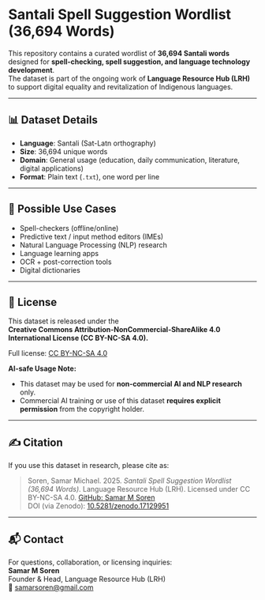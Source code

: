 # Santali Spell Suggestion Wordlist (36,694 Words)

This repository contains a curated wordlist of **36,694 Santali words** 
designed for **spell-checking, spell suggestion, and language technology development**.  
The dataset is part of the ongoing work of **Language Resource Hub (LRH)** to support 
digital equality and revitalization of Indigenous languages.

---

## 📊 Dataset Details
- **Language**: Santali (Sat-Latn orthography)
- **Size**: 36,694 unique words
- **Domain**: General usage (education, daily communication, literature, digital applications)
- **Format**: Plain text (`.txt`), one word per line

---

## 🎯 Possible Use Cases
- Spell-checkers (offline/online)
- Predictive text / input method editors (IMEs)
- Natural Language Processing (NLP) research
- Language learning apps
- OCR + post-correction tools
- Digital dictionaries

---

## 📜 License
This dataset is released under the  
**Creative Commons Attribution-NonCommercial-ShareAlike 4.0 International License (CC BY-NC-SA 4.0).**

Full license: [CC BY-NC-SA 4.0](https://creativecommons.org/licenses/by-nc-sa/4.0/)

**AI-safe Usage Note:**  
- This dataset may be used for **non-commercial AI and NLP research** only.  
- Commercial AI training or use of this dataset **requires explicit permission** from the copyright holder.  

---

## ✍️ Citation
If you use this dataset in research, please cite as:

> Soren, Samar Michael. 2025. *Santali Spell Suggestion Wordlist (36,694 Words)*. Language Resource Hub (LRH). Licensed under CC BY-NC-SA 4.0. [GitHub: Samar M Soren](https://github.com/SamarMSoren)  
DOI (via Zenodo): [10.5281/zenodo.17129951](https://zenodo.org/records/17129952)

---

## 📬 Contact
For questions, collaboration, or licensing inquiries:  
**Samar M Soren**  
Founder & Head, Language Resource Hub (LRH)  
📧 samarsoren@gmail.com
